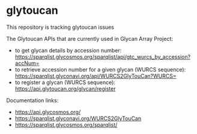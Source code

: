 # glytoucan
This repository is tracking glytoucan issues

The Glytoucan APIs that are currently used in Glycan Array Project:
* to get glycan details by accession number: https://sparqlist.glycosmos.org/sparqlist/api/gtc_wurcs_by_accession?accNum=
* to retrieve accession number for a given glycan (WURCS sequence): https://sparqlist.glyconavi.org/api/WURCS2GlyTouCan?WURCS=
* to register a glycan (WURCS sequence): https://api.glytoucan.org/glycan/register

Documentation links:
* https://api.glycosmos.org/
* https://sparqlist.glyconavi.org/WURCS2GlyTouCan
* https://sparqlist.glycosmos.org/sparqlist/
